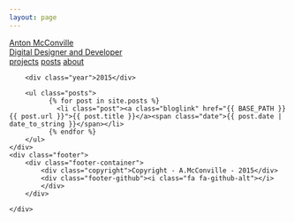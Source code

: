 ```yaml
---
layout: page
---
```


<html>

<head>
    <title>Anton McConville - Digital Designer and Developer</title>
    <link href='https://fonts.googleapis.com/css?family=Open+Sans' rel='stylesheet' type='text/css'>
    <link rel="stylesheet" href="./style/main.css">
    <link rel="stylesheet" href="https://maxcdn.bootstrapcdn.com/font-awesome/4.5.0/css/font-awesome.min.css">
</head>

<body class="hickory">
    <div class="top">
        <div class="bar">
         <a href="{{ BASE_PATH }}/index.html">
            <div class="title">
                <div class="name">Anton McConville</div>
                <div class="description">Digital Designer and Developer</div>
            </div>
            </a>
            <div class="navigation">
                <a class="deselected" href="index.html">projects</a>
                <a class="selected" href="blog.html">posts</a>
                <a class="deselected end" href="about.html">about</a>
            </div>
        </div>
    </div>
    <div class="site">

        <div class="year">2015</div>
        
        <ul class="posts">
              {% for post in site.posts %}
                <li class="post"><a class="bloglink" href="{{ BASE_PATH }}{{ post.url }}">{{ post.title }}</a><span class="date">{{ post.date | date_to_string }}</span></li>
              {% endfor %}
        </ul>
    </div>
    <div class="footer">
        <div class="footer-container">
            <div class="copyright">Copyright - A.McConville - 2015</div>
            <div class="footer-github"><i class="fa fa-github-alt"></i>
            </div>
        </div>

    </div>
</body>

</html>

